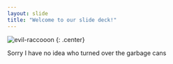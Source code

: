 ```yaml
---
layout: slide
title: "Welcome to our slide deck!"
---
```


![evil-raccooon](https://cloud.githubusercontent.com/assets/16547949/25400793/b1104eee-29c1-11e7-89e2-3c99f9ea1941.jpg)
{: .center}

Sorry I have no idea who turned over the garbage cans
